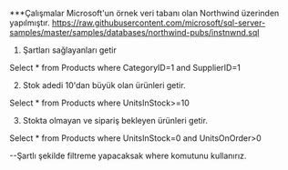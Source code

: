 ***Çalışmalar Microsoft'un örnek veri tabanı olan Northwind üzerinden yapılmıştır. https://raw.githubusercontent.com/microsoft/sql-server-samples/master/samples/databases/northwind-pubs/instnwnd.sql

1. Şartları sağlayanları getir

Select * from Products where CategoryID=1 and SupplierID=1 

2. Stok adedi 10'dan büyük olan ürünleri getir.

Select * from Products where UnitsInStock>=10

3. Stokta olmayan ve sipariş bekleyen ürünleri getir.

Select * from Products where UnitsInStock=0 and UnitsOnOrder>0


--Şartlı şekilde filtreme yapacaksak where komutunu kullanırız.
